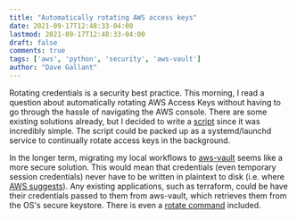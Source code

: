 ```yaml
---
title: "Automatically rotating AWS access keys"
date: 2021-09-17T12:48:33-04:00
lastmod: 2021-09-17T12:48:33-04:00
draft: false
comments: true
tags: ['aws', 'python', 'security', 'aws-vault']
author: "Dave Gallant"
---
```


Rotating credentials is a security best practice. This morning, I read a question about automatically rotating AWS Access Keys without having to go through the hassle of navigating the AWS console. There are some existing solutions already, but I decided to write a [script](https://gist.github.com/davegallant/2c042686a78684a657fe99e20fa7a924#file-aws_access_key_rotator-py) since it was incredibly simple. The script could be packed up as a systemd/launchd service to continually rotate access keys in the background.

In the longer term, migrating my local workflows to [aws-vault](https://github.com/99designs/aws-vault) seems like a more secure solution. This would mean that credentials (even temporary session credentials) never have to be written in plaintext to disk (i.e. where [AWS suggests](https://docs.aws.amazon.com/sdkref/latest/guide/file-location.html)). Any existing applications, such as terraform, could be have their credentials passed to them from aws-vault, which retrieves them from the OS's secure keystore. There is even a [rotate command](https://github.com/99designs/aws-vault/blob/master/USAGE.md#rotating-credentials) included.

